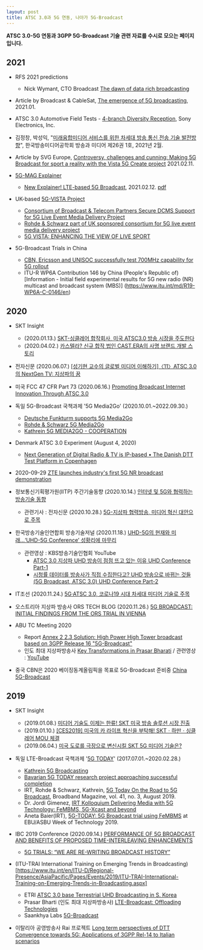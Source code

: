 ```yaml
---
layout: post
title: ATSC 3.0과 5G 연동, 나아가 5G-Broadcast
---
```


**ATSC 3.0-5G 연동과 3GPP 5G-Broadcast 기술 관련 자료를 수시로 모으는 페이지입니다.**

## 2021

* RFS 2021 predictions 
  + Nick Wymant, CTO Broadcast [The dawn of data rich broadcasting](https://www.rfsworld.com/articles/blog/rfs-2021-predictions)
  
* Article by Broadcast & CableSat, [The emergence of 5G broadcasting](https://www.broadcastandcablesat.co.in/the-emergence-of-5g-broadcasting/), 2021.01.
  
* ATSC 3.0 Automotive Field Tests - [4-branch Diversity Reception](https://www.sony.com/content/dam/sony/landing-pages/whitepaper-atsc30_automotive_field_tests_.pdf), Sony Electronics, Inc.

* 김정창, 박성익, "[미래융합미디어 서비스를 위한 차세대 방송 통신 전송 기술 발전방향](http://www.kibme.org/resources/journal/20210216103106731.pdf)", 한국방송미디어공학회 방송과 미디어 제26권 1호, 2021년 2월.

* Article by SVG Europe, [Controversy, challenges and cunning: Making 5G Broadcast for sport a reality with the Vista 5G Create project](
https://www.svgeurope.org/blog/headlines/controversy-challenges-and-cunning-making-5g-broadcast-for-sport-a-reality-with-the-vista-5g-create-project/) 2021.02.11.

* [5G-MAG Explainer](https://www.5g-mag.com/explainers)
  + [New Explainer! LTE-based 5G Broadcast](https://www.5g-mag.com/post/new-explainer-lte-based-5g-broadcast), 2021.02.12. [pdf](https://drive.google.com/file/d/1dlrP3csb_NbIDoLZU-QGciqCyhpUlqBO/view)

* UK-based [5G-VISTA Project](https://uk5g.org/discover/testbeds-and-trials/project-vista/)
  + [Consortium of Broadcast & Telecom Partners Secure DCMS Support for 5G Live Event Media Delivery Project](https://dtg.org.uk/consortium-of-broadcast-telecom-partners-secure-dcms-support-for-5g-live-event-media-delivery-project/)
  + [Rohde & Schwarz part of UK sponsored consortium for 5G live event media delivery project](https://www.rohde-schwarz.com/dk/solutions/broadcast-and-media/newsletter/5g-vista_254434.html)
  + [5G VISTA: ENHANCING THE VIEW OF LIVE SPORT](https://www.ibc.org/trends/5g-vista-enhancing-the-view-of-live-sport/7319.article)

* 5G-Broadcast Trials in China
  + [CBN, Ericsson and UNISOC successfully test 700MHz capability for 5G rollout](https://www.ericsson.com/en/news/2021/3/700mhz-for-5g-in-china)
  + ITU-R WP6A Contribution 146 by China (People's Republic of)[Information - Initial field experimental results for 5G new radio (NR) multicast and broadcast system (MBS)] (https://www.itu.int/md/R19-WP6A-C-0146/en)

## 2020

* SKT Insight 
   + (2020.01.13.) [SKT-싱클레어 합작회사, 미국 ATSC3.0 방송 시장을 주도한다](https://www.sktinsight.com/120122)
   + (2020.04.02.) [카스텔라? 신규 합작 법인 CAST.ERA의 사명 브랜드 개발 스토리](https://www.sktinsight.com/121495)

* 전자신문 (2020.06.07.) [[성기현 교수의 글로벌 미디어 이해하기]〈11〉ATSC 3.0의 NextGen TV: 지상파의 꿈](https://m.etnews.com/20200605000140)

* 미국 FCC 47 CFR Part 73 (2020.06.16.) [Promoting Broadcast Internet Innovation Through ATSC 3.0](https://www.govinfo.gov/content/pkg/FR-2020-07-16/pdf/2020-13202.pdf)

* 독일 5G-Broadcast 국책과제 '5G Media2Go' (2020.10.01.~2022.09.30.) 
    + [Deutsche Funkturm supports 5G Media2Go](https://www.dfmg.de/en/sites-for-your-network/site-rental/id-5g-media2go.html)
    + [Rohde & Schwarz 5G Media2Go](https://www.rohde-schwarz.com/us/about/news-press/all-news/rohde-schwarz-5g-media2go-press-release-detailpage_229356-946689.html)
    + [Kathrein 5G MEDIA2GO - COOPERATION](https://www.kathrein-bca.com/en/5g-media2go-cooperation)

* Denmark ATSC 3.0 Experiment (August 4, 2020)
  + [Next Generation of Digital Radio & TV is IP-based • The Danish DTT Test Platform in Copenhagen](https://www.linkedin.com/pulse/next-generation-digital-radio-tv-ip-natively-over-broadcast-wenzel/?trk=read_related_article-card_title)

* 2020-09-29 [ZTE launches industry's first 5G NR broadcast demonstration](https://www.zte.com.cn/global/about/news/20200929e3.html) 

* 정보통신기획평가원(IITP) 주간기술동향 (2020.10.14.) [인터넷 및 5G와 협력하는 방송기술 동향](https://www.itfind.or.kr/publication/regular/weeklytrend/weekly/view.do?boardParam1=8022&boardParam2=8022)
   + 관련기사 : 전자신문 (2020.10.28.) [5G-지상파 협력방송, 미디어 혁신 대안으로 주목](https://www.etnews.com/20201028000203)

* 한국방송기술인연합회 방송기술저널 (2020.11.18.) [UHD-5G의 현재와 미래…‘UHD-5G Conference’ 성황리에 마무리](http://journal.kobeta.com/uhd-5g%ec%9d%98-%ed%98%84%ec%9e%ac%ec%99%80-%eb%af%b8%eb%9e%98uhd-5g-conference-%ec%84%b1%ed%99%a9%eb%a6%ac%ec%97%90-%eb%a7%88%eb%ac%b4%eb%a6%ac/)

   + 관련영상 : KBS방송기술인협회 YouTube 
     + [ATSC 3.0 지상파 UHD 방송이 점점 뜨고 있는 이유 UHD Conference Part-1](https://youtu.be/I-SjKsaheBc)
     + [시청률 데이터를 방송사가 직접 수집한다고? UHD 방송으로 바뀌는 것들 (5G Broadcast, ATSC 3.0) UHD Conference Part-2](https://youtu.be/UbXijiHjBcg)

* IT조선 (2020.11.24.) [5G·ATSC 3.0, 코로나19 시대 차세대 미디어 기술로 주목](http://it.chosun.com/site/data/html_dir/2020/11/24/2020112402595.html)

* 오스트리아 지상파 방송사 ORS TECH BLOG (2020.11.26.) [5G BROADCAST: INITIAL FINDINGS FROM THE ORS TRIAL IN VIENNA](https://www.ors.at/en/tech-blog/blog-articles/5g-broadcast-initial-findings-from-the-ors-trial-in-vienna-505/)

* ABU TC Meeting 2020
   + Report [Annex 2 2.3 Solution: High Power High Tower broadcast based on 3GPP Release 16 "5G-Broadcast"](https://www.abu.org.my/wp-content/uploads/2020/11/7-TRANSMISSION.pdf)
   + 인도 최대 지상파방송사 [Key Transformations in Prasar Bharati](https://www.abu.org.my/wp-content/uploads/2020/11/Sunil-Keynote-ppt-DTM-NextGen-TV-sm.pdf) / 관련영상 : [YouTube](https://youtu.be/YMJdwMUSRGU)

* 중국 CBN은 2020 베이징동계올림픽을 목표로 5G-Broadcast 준비중 [China 5G-Broadcast](https://speakerdeck.com/soichi1/china-5g-broadcast)


## 2019

* SKT Insight 
   + (2019.01.08.) [미디어 기술도 이제는 한류! SKT 미국 방송 솔루션 시장 진출](https://www.sktinsight.com/111997)
   + (2019.01.10.) [[CES2019] 미국의 카 라이프 혁신을 부탁해! SKTㆍ하만ㆍ싱클레어 MOU 체결](https://www.sktinsight.com/112047)
   + (2019.06.04.) [미국 도로를 극장으로 변신시킬 SKT 5G 미디어 기술은?](https://www.sktinsight.com/116140)


* 독일 LTE-Broadcast 국책과제 '[5G TODAY](https://5g-today.de/?lang=en)' (2017.07.01.~2020.02.28.) 
    + [Kathrein 5G Broadcasting](https://www.kathrein-bca.com/en/references/5g-broadcasting)
    + [Bavarian 5G TODAY research project approaching successful completion](https://www.rohde-schwarz.com/us/about/news-press/all-news/bavarian-5g-today-research-project-approaching-successful-completion-press-release-detailpage_229356-706880.html)
    + IRT, Rohde & Schwarz, Kathrein, [5G Today On the Road to 5G Broadcast](https://www.thescte.eu/resources/downloads/editorial-broadband-journal/august-2019/1496-p76-5g-today-on-the-road-to-5g-broadcast/file), Broadband Magazine, vol. 41, no. 3, August 2019.
    + Dr. Jordi Gimenez, [IRT Kolloquium Delivering Media with 5G Technology: FeMBMS, 5G-Xcast and beyond](https://www.youtube.com/watch?v=WfeaBDZyevI)
    + Aneta Baier(IRT), [5G-TODAY: 5G Broadcast trial using FeMBMS](https://tech.ebu.ch/docs/events/asbu_wot2019/presentations/Day3-slot6-EBU-ASBU-WoT-5G_today-Aneta%20Baier-IRT-2019.pdf) at EBU/ASBU Week of Technology 2019.


* IBC 2019 Conference (2020.09.14.) [PERFORMANCE OF 5G BROADCAST AND BENEFITS OF PROPOSED TIME-INTERLEAVING ENHANCEMENTS
](https://www.ibc.org/technical-papers/performance-of-5g-broadcast-and-benefits-of-proposed-time-interleaving-enhancements/6745.article)
  + [5G TRIALS: “WE ARE RE-WRITING BROADCAST HISTORY”](https://www.ibc.org/trends/5g-today-bavarias-broadcast-trials/5130.article)
  
* (ITU-TRAI International Training on Emerging Trends in Broadcasting)[https://www.itu.int/en/ITU-D/Regional-Presence/AsiaPacific/Pages/Events/2019/ITU-TRAI-International-Training-on-Emerging-Trends-in-Broadcasting.aspx]
   + ETRI [ATSC 3.0 base Terrestrial UHD Broadcasting in S. Korea](https://www.itu.int/en/ITU-D/Regional-Presence/AsiaPacific/SiteAssets/Pages/Events/2019/ITU-TRAI-International-Training-on-Emerging-Trends-in-Broadcasting/Sung_Ik_Park_Speech.pdf)
   + Prasar Bharti (인도 최대 지상파방송사) [LTE-Broadcast: Offloading Technologies](https://www.itu.int/en/ITU-D/Regional-Presence/AsiaPacific/SiteAssets/Pages/Events/2019/ITU-TRAI-International-Training-on-Emerging-Trends-in-Broadcasting/TRAI%20-%20Panel%20Discussions%20-%2010%20Oct%202019%20-%20Jio%20Deck_Makarand%20Pawar.pdf)
   + Saankhya Labs [5G-Broadcast](https://www.itu.int/en/ITU-D/Regional-Presence/AsiaPacific/SiteAssets/Pages/Events/2019/ITU-TRAI-International-Training-on-Emerging-Trends-in-Broadcasting/Parag_Naik_Speech.pdf)

* 이탈리아 공영방송사 Rai 프로젝트 [Long term perspectives of DTT Convergence towards 5G: Applications of 3GPP Rel-14 to Italian scenarios
](http://www.crit.rai.it/CritPortal/progetti/?p=1810)

